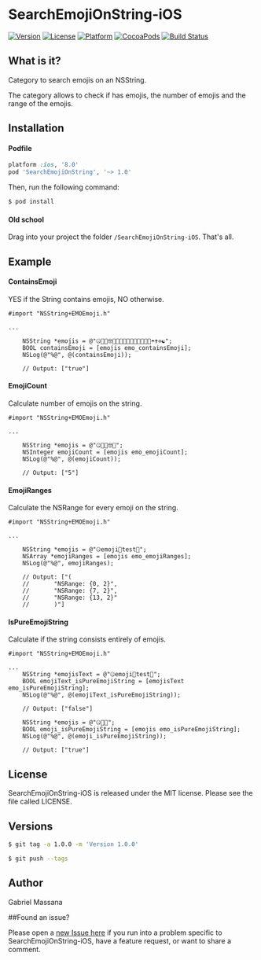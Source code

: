 # SearchEmojiOnString-iOS

[![Version](https://img.shields.io/cocoapods/v/SearchEmojiOnString.svg?style=flat-square)](http://cocoapods.org/pods/SearchEmojiOnString)
[![License](https://img.shields.io/cocoapods/l/SearchEmojiOnString.svg?style=flat-square)](http://cocoapods.org/pods/SearchEmojiOnString)
[![Platform](https://img.shields.io/cocoapods/p/SearchEmojiOnString.svg?style=flat-square)](http://cocoapods.org/pods/SearchEmojiOnString)
[![CocoaPods](https://img.shields.io/cocoapods/metrics/doc-percent/SearchEmojiOnString.svg?style=flat-square)](http://cocoapods.org/pods/SearchEmojiOnString)
[![Build Status](https://img.shields.io/travis/GabrielMassana/SearchEmojiOnString-iOS/master.svg?style=flat-square)](https://travis-ci.org/GabrielMassana/SearchEmojiOnString-iOS)

##   What is it?

Category to search emojis on an NSString. 

The category allows to check if has emojis, the number of emojis and the range of the emojis.

## Installation

#### Podfile

```ruby
platform :ios, '8.0'
pod 'SearchEmojiOnString', '~> 1.0'
```

Then, run the following command:

```bash
$ pod install
```

#### Old school

Drag into your project the folder `/SearchEmojiOnString-iOS`. That's all.

## Example

#### ContainsEmoji

YES if the String contains emojis, NO otherwise.

```objc
#import "NSString+EMOEmoji.h"

...

    NSString *emojis = @"🤐🤑🤒🤓🤔🤕🤖🤗🤘🦀🦁🦂🦃🦄🧀☂️✝️✡️☯️";
    BOOL containsEmoji = [emojis emo_containsEmoji];
    NSLog(@"%@", @(containsEmoji));

    // Output: ["true"]
```

#### EmojiCount

Calculate number of emojis on the string.

```objc
#import "NSString+EMOEmoji.h"

...

    NSString *emojis = @"🤐🤑🤒🤓🤔";
    NSInteger emojiCount = [emojis emo_emojiCount];
    NSLog(@"%@", @(emojiCount));

    // Output: ["5"]
```

#### EmojiRanges

Calculate the NSRange for every emoji on the string.

```objc
#import "NSString+EMOEmoji.h"

...

    NSString *emojis = @"🤐emoji🤑test🤒";
    NSArray *emojiRanges = [emojis emo_emojiRanges];
    NSLog(@"%@", emojiRanges);
    
    // Output: ["(
    //    	 "NSRange: {0, 2}",
    //    	 "NSRange: {7, 2}",
    //    	 "NSRange: {13, 2}"
    //		 )"]
```

#### IsPureEmojiString

Calculate if the string consists entirely of emojis.

```objc
#import "NSString+EMOEmoji.h"

...
    NSString *emojisText = @"🤐emoji🤑test🤒";
    BOOL emojiText_isPureEmojiString = [emojisText emo_isPureEmojiString];
    NSLog(@"%@", @(emojiText_isPureEmojiString));
    
    // Output: ["false"]
        
    NSString *emojis = @"🤐🤑🤒";
    BOOL emoji_isPureEmojiString = [emojis emo_isPureEmojiString];
    NSLog(@"%@", @(emoji_isPureEmojiString));

    // Output: ["true"]
 ```
 
## License

SearchEmojiOnString-iOS is released under the MIT license. Please see the file called LICENSE.

## Versions

```bash
$ git tag -a 1.0.0 -m 'Version 1.0.0'

$ git push --tags
```

## Author

Gabriel Massana

##Found an issue?

Please open a [new Issue here](https://github.com/GabrielMassana/SearchEmojiOnString-iOS/issues/new) if you run into a problem specific to SearchEmojiOnString-iOS, have a feature request, or want to share a comment.

